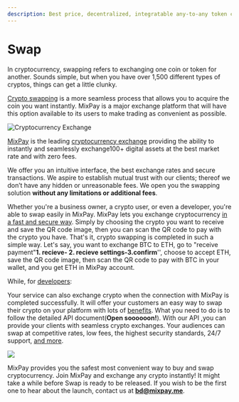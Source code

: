 ```yaml
---
description: Best price, decentralized, integratable any-to-any token conversion.
---
```


# Swap

In cryptocurrency, swapping refers to exchanging one coin or token for another. Sounds simple, but when you have over 1,500 different types of cryptos, things can get a little clunky.

[Crypto swapping](why-to-swap.md) is a more seamless process that allows you to acquire the coin you want instantly. MixPay is a major exchange platform that will have this option available to its users to make trading as convenient as possible.

![Cryptocurrency Exchange](https://s2.loli.net/2022/02/24/7QxpEgHq4JGBCLz.png)

[MixPay](../../about-us/more-about-mixpay.md) is the leading [cryptocurrency exchange](what-are-cryptocurrency-exchanges.md) providing the ability to instantly and seamlessly exchange100+ digital assets at the best market rate and with zero fees.

We offer you an intuitive interface, the best exchange rates and secure transactions. We aspire to establish mutual trust with our clients; thereof we don’t have any hidden or unreasonable fees. We open you the swapping solution **without any limitations or additional fees**.

Whether you're a business owner, a crypto user, or even a developer, you're able to swap easily in MixPay. MixPay lets you exchange cryptocurrency [in a fast and secure way](../../getting-started/guide.md). Simply by choosing the  crypto you want to receive and save the QR code image, then you can scan the QR code to pay with the crypto you have. That's it, crypto swapping is completed in such a simple way. Let's  say, you want to exchange BTC to ETH, go to "receive payment"**1. recieve- 2. recieve settings-3.confirm**'', choose to accept ETH, save the QR code image, then scan  the QR code to pay with BTC in your wallet, and you get ETH in MixPay account.

While, for [developers](https://en.wikipedia.org/wiki/Developer):

Your service can also exchange crypto when the connection with MixPay is completed successfully.  It will offer your customers an easy way to swap their crypto on your platform with lots of [benefits](why-to-swap-via-mixpay.md). What you need to do is to follow the detailed API document(**Open soooooon!**). With our API ,you can provide your clients with seamless crypto exchanges. Your audiences can swap at competitive rates, low fees, the highest security standards, 24/7 support, [and more](why-to-swap-via-mixpay.md).

![](https://s2.loli.net/2022/02/25/2IiC9QNjBLGDtJd.png)

MixPay provides you the safest most convenient way to buy and swap cryptocurrency. Join MixPay and exchange any crypto instantly! It might take a while before Swap is ready to be released. If you wish to be the first one to hear about the launch, contact us at [**bd@mixpay.me**](mailto:bd@mixpay.me).